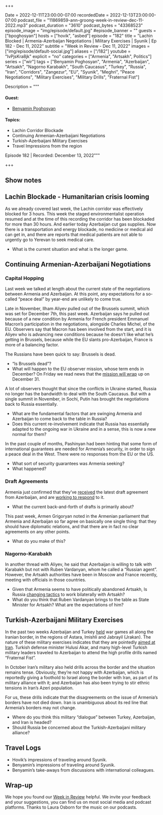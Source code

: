 +++

Date = 2022-12-11T23:00:00-07:00
recordedDate = 2022-12-13T23:00:00-07:00
podcast_file = "11869859-ann-groong-week-in-review-dec-11-2022.mp3"
podcast_duration = "3610"
podcast_bytes = "43368523"
episode_image = "img/episode/default.jpg"
#episode_banner = ""
guests = ["bpoghosyan"]
hosts = ["hovik", "asbed"]
episode = "182"
title = "Lachin Blocked | Armenia-Azerbaijan Negotiations | Military Exercises | Syunik | Ep 182 - Dec 11, 2022"
subtitle = "Week in Review - Dec 11, 2022"
images = ["img/episode/default-social.jpg"]
aliases = ["/182"]
youtube = "IvPjsKra8jk"
explicit = "no"
categories = ["Armenia", "Artsakh", Politics"]
series = ["wir"]
tags = ["Benyamin Poghosyan", "Armenia", "Azerbaijan", "Artsakh", "Nagorno Karabakh", "South Caucasus", "Turkey", "Russia", "Iran", "Corridors", "Zangezur", "EU", "Syunik", "Meghri", "Peace Negotiations", "Military Exercises", "Military Drills", "Fraternal Fist"]

Description = """
#### Guest: 
* [Benyamin Poghosyan](/guest/bpoghosyan)

#### Topics:
* Lachin Corridor Blockade
* Continuing Armenian-Azerbaijani Negotiations
* Turkish-Azerbaijani Military Exercises
* Travel Impressions from the region


Episode 182 | Recorded: December 13, 2022"""

+++

## Show notes

## Lachin Blockade - Humanitarian crisis looming

As we already covered last week, the Lachin corridor was effectively blocked for 3 hours. This week the staged environmentalist operation resumed and at the time of this recording the corridor has been blockaded for more than 30 hours. And earlier today Azerbaijan cut gas supplies. Now there is a transportation and energy blockade, no medicine or medical aid can get in, and there are reports that medical patients are not able to urgently go to Yerevan to seek medical care.

* What is the current situation and what is the longer game.


## Continuing Armenian-Azerbaijani Negotiations

### Capital Hopping

Last week we talked at length about the current state of the negotiations between Armenia and Azerbaijan. At this point, any expectations for a so-called “peace deal” by year-end are unlikely to come true.

Late in November, Ilham Aliyev pulled out of the Brussels summit, which was set for December 7th, this past week. Azerbaijan says he pulled out because of a new condition by Armenia for French president Emmanuel Macron’s participation in the negotiations, alongside Charles Michel, of the EU. Observers say that Macron has been involved from the start, and it is Aliyev who is advancing new conditions because he doesn’t like what he’s getting in Brussels, because while the EU slants pro-Azerbaijan, France is more of a balancing factor.

The Russians have been quick to say: Brussels is dead.

* “Is Brussels dead”?
* What will happen to the EU observer mission, whose term ends in December? On Friday we read news that the [mission will wrap](https://asbarez.com/eu-will-not-extend-armenia-border-monitoring-mission/) up on December 31.

A lot of observers thought that since the conflicts in Ukraine started, Russia no longer has the bandwidth to deal with the South Caucasus. But with a single summit in November, in Sochi, Putin has brought the negotiations back to Russia essentially.

* What are the fundamental factors that are swinging Armenia and Azerbaijan to come back to the table in Russia?
* Does this current re-involvement indicate that Russia has essentially adapted to the ongoing war in Ukraine and in a sense, this is now a new normal for them?

In the past couple of months, Pashinyan had been hinting that some form of international guarantees are needed for Armenia’s security, in order to sign a peace deal in the West. There were no responses from the EU or the US.

* What sort of security guarantees was Armenia seeking?
* What happened?


### Draft Agreements

Armenia just confirmed that they’ve [received](https://asbarez.com/yerevan-confirms-receiving-bakus-draft-peace-treaty/) the latest draft agreement from Azerbaijan, and are [working to respond](https://armenpress.am/eng/news/1099149.html) to it.


* What the current back-and-forth of drafts is primarily about?

This past week, Armen Grigoryan noted in the Armenian parliament that Armenia and Azerbaijan so far agree on basically one single thing: that they should have diplomatic relations, and that there are in fact no clear agreements on any other points.

* What do you make of this?


### Nagorno-Karabakh

In another thread with Aliyev, he said that Azerbaijan is willing to talk with Karabakh but not with Ruben Vardanyan, whom he called a “Russian agent”. However, the Artsakh authorities have been in Moscow and France recently, meeting with officials in those countries.

* Given that Armenia seems to have politically abandoned Artsakh, Is Russia [changing tactics](https://168.am/2022/12/07/1806957.html) to work bilaterally with Artsakh?
* What do you think that Ruben Vardanyan brings to the table as State Minister for Artsakh? What are the expectations of him?


## Turkish-Azerbaijani Military Exercises

In the past two weeks Azerbaijan and Turkey [held](https://www.azatutyun.am/a/32164437.html) war games all along the Iranian border, in the regions of Astara, Imishli and Jabrayil (Jrakan). The nature of these military exercises indicates that they are pointedly [aimed at Iran](https://168.am/2022/12/07/1807482.html). Turkish defense minister Hulusi Akar, and many high-level Turkish military leaders traveled to Azerbaijan to attend the high profile drills named “Fraternal Fist”.

In October Iran’s military also held drills across the border and the situation remains tense. Obviously, they’re not happy with Azerbaijan, which is reportedly giving a foothold to Israel along the border with Iran, as part of its military alliance with it; and Azerbaijan has also been trying to stir ethnic tensions in Iran’s Azeri population.

For us, these drills indicate that the disagreements on the issue of Armenia’s borders have not died down. Iran is unambiguous about its red line that Armenia’s borders may not change.

* Where do you think this military “dialogue” between Turkey, Azerbaijan, and Iran is headed?
* Should Russia be concerned about the Turkish-Azerbaijani military alliance?


## Travel Logs

* Hovik’s impressions of traveling around Syunik.
* Benyamin’s impressions of traveling around Syunik.
* Benyamin’s take-aways from discussions with international colleagues.

## Wrap-up

We hope you found our [Week in Review](/series/wir) helpful. We invite your feedback and your suggestions, you can find us on most social media and podcast platforms. Thanks to Laura Osborn for the music on our podcasts.
